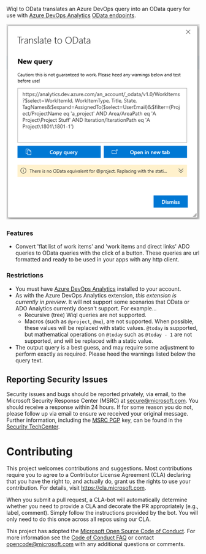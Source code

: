 Wiql to OData translates an Azure DevOps query into an OData query for use with [Azure DevOps Analytics](https://marketplace.visualstudio.com/items?itemName=ms.vss-analytics) [OData endpoints](https://docs.microsoft.com/en-us/azure/devops/report/extend-analytics/?view=vsts).

![](images/readme/screenshot.png)

### Features

- Convert 'flat list of work items' and 'work items and direct links' ADO queries to OData queries with the click of a button. These queries are url formatted and ready to be used in your apps with any http client.

### Restrictions

- You must have [Azure DevOps Analytics](https://marketplace.visualstudio.com/items?itemName=ms.vss-analytics) installed to your account.
- As with the Azure DevOps Analytics extension, *this extension is currently in preview*. It will not support some scenarios that OData or ADO Analytics currently doesn't support. For example...
    - Recursive (tree) Wiql queries are not supported.
    - Macros (such as `@project`, `@me`), are not supported. When possible, these values will be replaced with static values. `@today` is supported, but mathematical operations on `@today` such as `@today - 1` are not supported, and will be replaced with a static value.
- The output query is a best guess, and may require some adjustment to perform exactly as required. Please heed the warnings listed below the query text.

## Reporting Security Issues

Security issues and bugs should be reported privately, via email, to the Microsoft Security
Response Center (MSRC) at [secure@microsoft.com](mailto:secure@microsoft.com). You should
receive a response within 24 hours. If for some reason you do not, please follow up via
email to ensure we received your original message. Further information, including the
[MSRC PGP](https://technet.microsoft.com/en-us/security/dn606155) key, can be found in
the [Security TechCenter](https://technet.microsoft.com/en-us/security/default).

# Contributing

This project welcomes contributions and suggestions.  Most contributions require you to agree to a
Contributor License Agreement (CLA) declaring that you have the right to, and actually do, grant us
the rights to use your contribution. For details, visit https://cla.microsoft.com.

When you submit a pull request, a CLA-bot will automatically determine whether you need to provide
a CLA and decorate the PR appropriately (e.g., label, comment). Simply follow the instructions
provided by the bot. You will only need to do this once across all repos using our CLA.

This project has adopted the [Microsoft Open Source Code of Conduct](https://opensource.microsoft.com/codeofconduct/).
For more information see the [Code of Conduct FAQ](https://opensource.microsoft.com/codeofconduct/faq/) or
contact [opencode@microsoft.com](mailto:opencode@microsoft.com) with any additional questions or comments.
